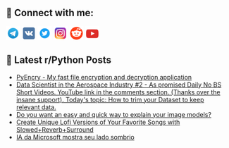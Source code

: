 ## 🔎 Connect with me:
[<img src="https://github.com/bullbesh/bullbesh/blob/main/images/Telegram.png" width="32" height="32" />](https://t.me/bullbesh)
[<img src="https://github.com/bullbesh/bullbesh/blob/main/images/VK.png" width="32" height="32" />](https://vk.com/bullbesh)
[<img src="https://github.com/bullbesh/bullbesh/blob/main/images/Twitter.png" width="32" height="32" />](https://twitter.com/bullbesh1)
[<img src="https://github.com/bullbesh/bullbesh/blob/main/images/Instagram.png" width="32" height="32" />](https://www.instagram.com/bullbesh)
[<img src="https://github.com/bullbesh/bullbesh/blob/main/images/Reddit.png" width="32" height="32" />](https://www.reddit.com/user/bullbesh)
[<img src="https://github.com/bullbesh/bullbesh/blob/main/images/YouTube.png" width="32" height="32" />](https://www.youtube.com/channel/UCtfjRs6uzgq5mfm8S06WTcg)

## 📕 Latest r/Python Posts
<!-- BLOG-POST-LIST:START -->
- [PyEncry - My fast file encryption and decryption application](https://www.reddit.com/r/Python/comments/116gedd/pyencry_my_fast_file_encryption_and_decryption/)
- [Data Scientist in the Aerospace Industry #2 - As promised Daily No BS Short Videos. YouTube link in the comments section. &lpar;Thanks over the insane support&rpar;. Today&#39;s topic: How to trim your Dataset to keep relevant data.](https://www.reddit.com/r/Python/comments/116foi1/data_scientist_in_the_aerospace_industry_2_as/)
- [Do you want an easy and quick way to explain your image models?](https://www.reddit.com/r/Python/comments/116buoe/do_you_want_an_easy_and_quick_way_to_explain_your/)
- [Create Unique Lofi Versions of Your Favorite Songs with Slowed+Reverb+Surround](https://www.reddit.com/r/Python/comments/116a6nb/create_unique_lofi_versions_of_your_favorite/)
- [IA da Microsoft mostra seu lado sombrio](https://www.reddit.com/r/Python/comments/116815w/ia_da_microsoft_mostra_seu_lado_sombrio/)
<!-- BLOG-POST-LIST:END -->
